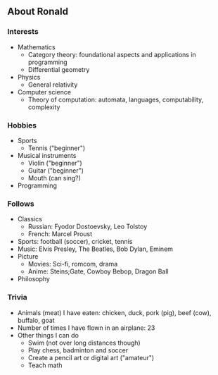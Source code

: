 ## About Ronald

### Interests

- Mathematics
  - Category theory: foundational aspects and applications in programming
  - Differential geometry
- Physics
  - General relativity
- Computer science
  - Theory of computation: automata, languages, computability, complexity

### Hobbies

- Sports
  - Tennis ("beginner")
- Musical instruments
  - Violin ("beginner")
  - Guitar ("beginner")
  - Mouth (can sing?)
- Programming

### Follows

- Classics
  - Russian: Fyodor Dostoevsky, Leo Tolstoy
  - French: Marcel Proust
- Sports: football (soccer), cricket, tennis
- Music: Elvis Presley, The Beatles, Bob Dylan, Eminem
- Picture
  - Movies: Sci-fi, romcom, drama
  - Anime: Steins;Gate, Cowboy Bebop, Dragon Ball
- Philosophy

### Trivia

- Animals (meat) I have eaten: chicken, duck, pork (pig), beef (cow), buffalo, goat
- Number of times I have flown in an airplane: 23 
- Other things I can do
  - Swim (not over long distances though)
  - Play chess, badminton and soccer
  - Create a pencil art or digital art ("amateur")
  - Teach math


